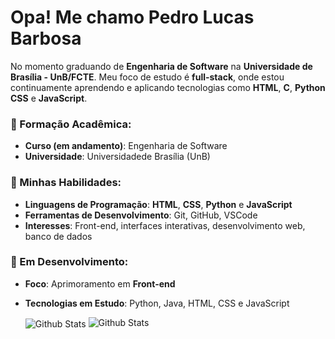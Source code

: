 # Opa! Me chamo Pedro Lucas Barbosa

No momento graduando de **Engenharia de Software** na **Universidade de Brasília - UnB/FCTE**. Meu foco de estudo é **full-stack**, onde estou continuamente aprendendo e aplicando tecnologias como **HTML**, **C**, **Python** **CSS** e **JavaScript**.

### 📓 Formação Acadêmica:
- **Curso (em andamento)**: Engenharia de Software
- **Universidade**: Universidadede Brasília (UnB)

### 🔧 Minhas Habilidades:
- **Linguagens de Programação**: **HTML**, **CSS**, **Python** e **JavaScript**
- **Ferramentas de Desenvolvimento**: Git, GitHub, VSCode
- **Interesses**: Front-end, interfaces interativas, desenvolvimento web, banco de dados

### 🔭 Em Desenvolvimento:
- **Foco**: Aprimoramento em **Front-end**
- **Tecnologias em Estudo**: Python, Java, HTML, CSS e JavaScript

  <tr>
    <td>
      <img
        align="center"
        src="https://github-readme-stats.vercel.app/api?username=pwdrinho&theme=dark&hide_border=false&include_all_commits=true"
        alt="Github Stats"
      />
    </td>
    <td>
      <img
        align="top"
        src="https://github-readme-stats.vercel.app/api/top-langs/?username=pwdrinho&theme=dark&hide_border=false&include_all_commits=true&count_private=true&layout=compact"
        alt="Github Stats"
      />
    </td>
